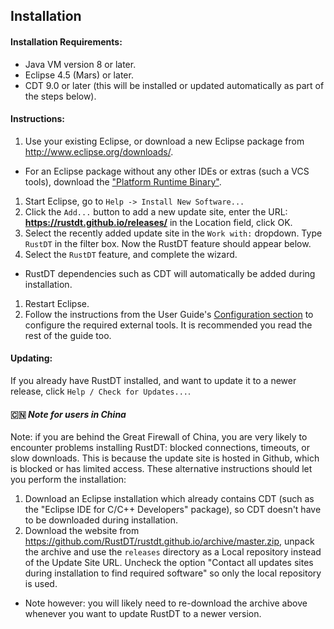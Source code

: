 ## Installation

#### Installation Requirements: 
 * Java VM version 8 or later.
 * Eclipse 4.5 (Mars) or later.
 * CDT 9.0 or later (this will be installed or updated automatically as part of the steps below).

#### Instructions:
 1. Use your existing Eclipse, or download a new Eclipse package from http://www.eclipse.org/downloads/. 
  * For an Eclipse package without any other IDEs or extras (such a VCS tools), download the ["Platform Runtime Binary"](http://archive.eclipse.org/eclipse/downloads/drops4/R-4.5-201506032000/#PlatformRuntime). 
 1. Start Eclipse, go to `Help -> Install New Software...`
 1. Click the `Add...` button to add a new update site, enter the URL: **https://rustdt.github.io/releases/** in the Location field, click OK.
 1. Select the recently added update site in the `Work with:` dropdown. Type `RustDT` in the filter box. Now the RustDT feature should appear below.
 1. Select the `RustDT` feature, and complete the wizard. 
  * RustDT dependencies such as CDT will automatically be added during installation.
 1. Restart Eclipse. 
 1. Follow the instructions from the User Guide's [Configuration section](UserGuide.md#configuration) to configure the required external tools. It is recommended you read the rest of the guide too.  
 
#### Updating:
If you already have RustDT installed, and want to update it to a newer release, click `Help / Check for Updates...`.

#### :cn: *Note for users in China*
Note: if you are behind the Great Firewall of China, you are very likely to encounter problems installing RustDT: blocked connections, timeouts, or slow downloads. This is because the update site is hosted in Github, which is blocked or has limited access. These alternative instructions should let you perform the installation:

 1. Download an Eclipse installation which already contains CDT (such as the "Eclipse IDE for C/C++ Developers" package), so CDT doesn't have to be downloaded during installation.
 1. Download the website from https://github.com/RustDT/rustdt.github.io/archive/master.zip, unpack the archive and use the `releases` directory as a Local repository instead of the Update Site URL. Uncheck the option "Contact all updates sites during installation to find required software" so only the local repository is used. 

  * Note however: you will likely need to re-download the archive above whenever you want to update RustDT to a newer version.

